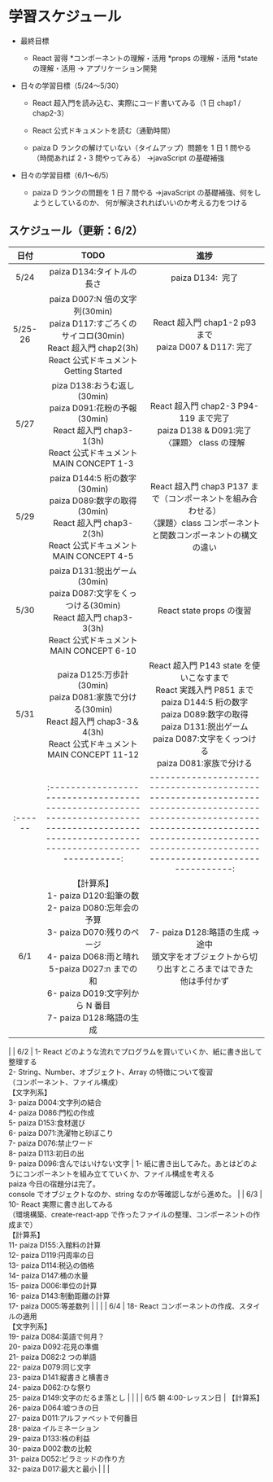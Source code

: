 # 学習スケジュール

- 最終目標

  - React 習得
    *コンポーネントの理解・活用
    *props の理解・活用
    \*state の理解・活用
    → アプリケーション開発

- 日々の学習目標（5/24〜5/30）

  - React 超入門を読み込む、実際にコード書いてみる（1 日 chap1 / chap2-3）

  - React 公式ドキュメントを読む（通勤時間）

  - paiza D ランクの解けていない（タイムアップ）問題を
    1 日 1 問やる（時間あれば 2・3 問やってみる）
    →javaScript の基礎補強

- 日々の学習目標（6/1〜6/5）

  - paiza D ランクの問題を
    1 日 7 問やる
    →javaScript の基礎補強、何をしようとしているのか、
    何が解決されればいいのか考える力をつける

## スケジュール（更新：6/2）

|  日付   |                                                                                                         TODO                                                                                                         |                                                                                                   進捗                                                                                                    |
| :-----: | :------------------------------------------------------------------------------------------------------------------------------------------------------------------------------------------------------------------: | :-------------------------------------------------------------------------------------------------------------------------------------------------------------------------------------------------------: |
|  5/24   |                                                                                              paiza D134:タイトルの長さ                                                                                               |                                                                                             paiza D134:  完了                                                                                             |
| 5/25-26 |                                      paiza D007:N 倍の文字列(30min)<br>paiza D117:すごろくのサイコロ(30min)<br>React 超入門 chap2(3h)<br>React 公式ドキュメント Getting Started                                      |                                                                         React 超入門 chap1-2 p93 まで<br>paiza D007 & D117: 完了                                                                          |
|  5/27   |                                          piza D138:おうむ返し(30min)<br>paiza D091:花粉の予報(30min)<br>React 超入門 chap3-1(3h)<br>React 公式ドキュメント MAIN CONCEPT 1-3                                          |                                                         React 超入門 chap2-3 P94-119 まで完了<br>paiza D138 & D091:完了<br>〈課題〉 class の理解                                                          |
|  5/29   |                                         paiza D144:5 桁の数字(30min)<br>paiza D089:数字の取得(30min)<br>React 超入門 chap3-2(3h)<br>React 公式ドキュメント MAIN CONCEPT 4-5                                          |                                       React 超入門 chap3 P137 まで（コンポーネントを組み合わせる）<br>〈課題〉class コンポーネントと関数コンポーネントの構文の違い                                        |
|  5/30   |                                      paiza D131:脱出ゲーム(30min)<br>paiza D087:文字をくっつける(30min)<br>React 超入門 chap3-3(3h)<br>React 公式ドキュメント MAIN CONCEPT 6-10                                      |                                                                                         React state props の復習                                                                                          |
|  5/31   |                                        paiza D125:万歩計(30min)<br>paiza D081:家族で分ける(30min)<br>React 超入門 chap3-3＆4(3h)<br>React 公式ドキュメント MAIN CONCEPT 11-12                                        | React 超入門 P143 state を使いこなすまで<br>React 実践入門 P851 まで<br>paiza D144:5 桁の数字<br>paiza D089:数字の取得<br>paiza D131:脱出ゲーム<br>paiza D087:文字をくっつける<br>paiza D081:家族で分ける |
| :------ |                                      :----------------------------------------------------------------------------------------------------------------------------------------:                                      | --------------------------------------------------------------------------------------------------------------------------------------------------------------------------------------------------------: |
|   6/1   | 【計算系】<br>1- paiza D120:鉛筆の数<br>2- paiza D080:忘年会の予算<br>3- paiza D070:残りのページ<br>4- paiza D068:雨と晴れ<br>5-paiza D027:n までの和<br>6- paiza D019:文字列から N 番目<br>7- paiza D128:略語の生成 |                                                   7- paiza D128:略語の生成 → 途中<br>頭文字をオブジェクトから切り出すところまではできた<br>他は手付かず                                                   |

|
| 6/2 | 1- React どのような流れでプログラムを買いていくか、紙に書き出して整理する<br>2- String、Number、オブジェクト、Array の特徴について復習<br>（コンポーネント、ファイル構成）<br>【文字列系】<br>3- paiza D004:文字列の結合<br>4- paiza D086:門松の作成<br>5- paiza D153:食材選び<br>6- paiza D071:洗濯物と砂ぼこり<br>7- paiza D076:禁止ワード<br>8- paiza D113:初日の出<br>9- paiza D096:含んではいけない文字 | 1- 紙に書き出してみた。あとはどのようにコンポーネントを組み立てていくか、ファイル構成を考える<br>paiza 今日の宿題分は完了。<br>console でオブジェクトなのか、string なのか等確認しながら進めた。 | | 6/3 | 10- React 実際に書き出してみる<br>（環境構築、create-react-app で作ったファイルの整理、コンポーネントの作成まで）<br>【計算系】<br>11- paiza D155:入館料の計算<br>12- paiza D119:円周率の日<br>13- paiza D114:税込の価格<br>14- paiza D147:桶の水量<br>15- paiza D006:単位の計算<br>16- paiza D143:制動距離の計算<br>17- paiza D005:等差数列 |
| |
| 6/4 | 18- React コンポーネントの作成、スタイルの適用<br>【文字列系】<br>19- paiza D084:英語で何月？<br>20- paiza D092:花見の準備<br>21- paiza D082:2 つの単語<br>22- paiza D079:同じ文字<br>23- paiza D141:縦書きと横書き<br>24- paiza D062:ひな祭り<br>25- paiza D149:文字のだるま落とし |
| |
| 6/5 朝 4:00-レッスン日 | 【計算系】<br>26- paiza D064:嘘つきの日<br>27- paiza D011:アルファベットで何番目<br>28- paiza イルミネーション<br>29- paiza D133:株の利益<br>30- paiza D002:数の比較<br>31- paiza D052:ピラミッドの作り方<br>32- paiza D017:最大と最小 |
| |
